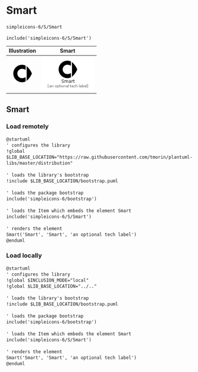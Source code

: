 # Smart


```text
simpleicons-6/S/Smart
```

```text
include('simpleicons-6/S/Smart')
```



| Illustration | Smart |
| :---: | :---: |
| ![illustration for Illustration](../../simpleicons-6/S/Smart.png) | ![illustration for Smart](../../simpleicons-6/S/Smart.Local.png) |




## Smart

### Load remotely
```plantuml
@startuml
' configures the library
!global $LIB_BASE_LOCATION="https://raw.githubusercontent.com/tmorin/plantuml-libs/master/distribution"

' loads the library's bootstrap
!include $LIB_BASE_LOCATION/bootstrap.puml

' loads the package bootstrap
include('simpleicons-6/bootstrap')

' loads the Item which embeds the element Smart
include('simpleicons-6/S/Smart')

' renders the element
Smart('Smart', 'Smart', 'an optional tech label')
@enduml
```

### Load locally
```plantuml
@startuml
' configures the library
!global $INCLUSION_MODE="local"
!global $LIB_BASE_LOCATION="../.."

' loads the library's bootstrap
!include $LIB_BASE_LOCATION/bootstrap.puml

' loads the package bootstrap
include('simpleicons-6/bootstrap')

' loads the Item which embeds the element Smart
include('simpleicons-6/S/Smart')

' renders the element
Smart('Smart', 'Smart', 'an optional tech label')
@enduml
```

